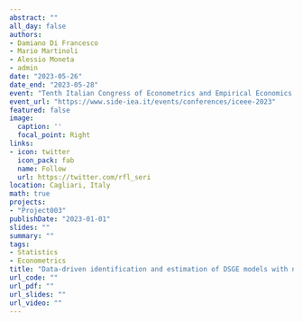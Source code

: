 ```yaml
---
abstract: ""
all_day: false
authors:
- Damiano Di Francesco
- Mario Martinoli
- Alessio Moneta
- admin
date: "2023-05-26"
date_end: "2023-05-28"
event: "Tenth Italian Congress of Econometrics and Empirical Economics (ICEEE 2023)"
event_url: "https://www.side-iea.it/events/conferences/iceee-2023"
featured: false
image:
  caption: ''
  focal_point: Right
links:
- icon: twitter
  icon_pack: fab
  name: Follow
  url: https://twitter.com/rfl_seri
location: Cagliari, Italy
math: true
projects:
- "Project003"
publishDate: "2023-01-01"
slides: ""
summary: ""
tags:
- Statistics
- Econometrics
title: "Data-driven identification and estimation of DSGE models with non-Gaussian data"
url_code: ""
url_pdf: ""
url_slides: ""
url_video: ""
---
```

